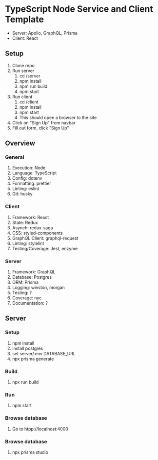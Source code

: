 # TypeScript Node Service and Client Template
* Server: Apollo, GraphQL, Prisma
* Client: React

## Setup
1. Clone repo
1. Run server
	1. cd <repo>/server
	1. npm install
	1. npm run build
	1. npm start
1. Run client
	1. cd <repo>/client
	1. npm install
	1. npm start
	1. This should open a browser to the site
1. Click on "Sign Up" from navbar
1. Fill out form, click "Sign Up"

## Overview
### General
1. Execution: Node
1. Language: TypeScript
1. Config: dotenv
1. Formatting: prettier
1. Linting: eslint
1. Git: husky

### Client
1. Framework: React
1. State: Redux
1. Asynch: redux-saga
1. CSS: styled-components
1. GraphQL Client: graphql-request
1. Linting: stylelint
1. Testing/Coverage: Jest, enzyme

### Server
1. Framework: GraphQL
1. Database: Postgres
1. ORM: Prisma
1. Logging: winston, morgan
1. Testing: ?
1. Coverage: nyc
1. Documentation: ?


## Server

### Setup
1. npm install
1. install postgres
1. set server/.env DATABASE_URL
1. npx prisma generate

### Build
1. npx run build

### Run
1. npm start

### Browse database
1. Go to htpp://localhost:4000

### Browse database
1. npx prisma studio
